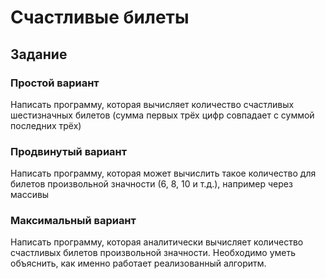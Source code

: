 # Счастливые билеты

## Задание

### Простой вариант

Написать программу, которая вычисляет количество счастливых шестизначных билетов (сумма первых трёх цифр совпадает с суммой последних трёх)

### Продвинутый вариант

Написать программу, которая может вычислить такое количество для билетов произвольной значности (6, 8, 10 и т.д.), например через массивы

### Максимальный вариант

Написать программу, которая аналитически вычисляет количество счастливых билетов произвольной значности. Необходимо уметь объяснить, как именно работает реализованный алгоритм.
